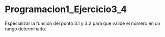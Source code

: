 # Programacion1_Ejercicio3_4
Especializar la función del punto 3.1 y 3.2 para que valide el número en un rango determinado.
